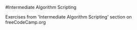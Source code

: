 #Intermediate Algorithm Scripting

Exercises from 'Intermediate Algorithm Scripting' section on freeCodeCamp.org